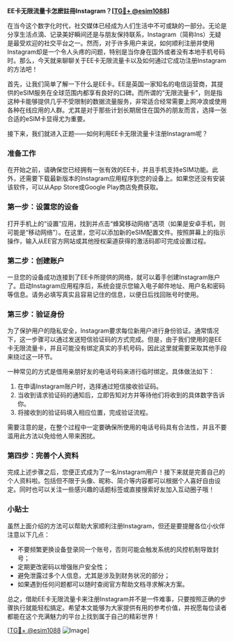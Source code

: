 **EE卡无限流量卡怎麽註冊Instagram？[[TG💪+ @esim1088](https://t.me/s/esim1088)]**

在当今这个数字化时代，社交媒体已经成为人们生活中不可或缺的一部分。无论是分享生活点滴、记录美好瞬间还是与朋友保持联系，Instagram（简称Ins）无疑是最受欢迎的社交平台之一。然而，对于许多用户来说，如何顺利注册并使用Instagram却是一个令人头疼的问题，特别是当你身在国外或者没有本地手机号码时。那么，今天就来聊聊关于EE卡无限流量卡以及如何通过它成功注册Instagram的方法吧！

首先，让我们简单了解一下什么是EE卡。EE是英国一家知名的电信运营商，其提供的eSIM服务在全球范围内都享有良好的口碑。而所谓的“无限流量卡”，则是指这种卡能够提供几乎不受限制的数据流量服务，非常适合经常需要上网冲浪或使用各种在线应用的人群。尤其是对于那些计划长期居住在国外的朋友而言，选择一张合适的eSIM卡显得尤为重要。

接下来，我们就进入正题——如何利用EE卡无限流量卡注册Instagram呢？

### 准备工作

在开始之前，请确保您已经拥有一张有效的EE卡，并且手机支持eSIM功能。此外，还需要下载最新版本的Instagram应用程序到您的设备上。如果您还没有安装该软件，可以从App Store或Google Play商店免费获取。

### 第一步：设置您的设备

打开手机上的“设置”应用，找到并点击“蜂窝移动网络”选项（如果是安卓手机，则可能是“移动网络”）。在这里，您可以添加新的eSIM配置文件。按照屏幕上的指示操作，输入从EE官方网站或其他授权渠道获得的激活码即可完成设置过程。

### 第二步：创建账户

一旦您的设备成功连接到了EE卡所提供的网络，就可以着手创建Instagram账户了。启动Instagram应用程序后，系统会提示您输入电子邮件地址、用户名和密码等信息。请务必填写真实且容易记住的信息，以便日后找回账号时使用。

### 第三步：验证身份

为了保护用户的隐私安全，Instagram要求每位新用户进行身份验证。通常情况下，这一步骤可以通过发送短信验证码的方式完成。但是，由于我们使用的是EE卡无限流量卡，并且可能没有绑定真实的手机号码，因此这里就需要采取其他手段来绕过这一环节。

一种常见的方式是借用亲朋好友的电话号码来进行临时绑定。具体做法如下：
1. 在申请Instagram账户时，选择通过短信接收验证码。
2. 当收到请求验证码的通知后，立即告知对方并等待他们将收到的具体数字告诉你。
3. 将接收到的验证码填入相应位置，完成验证流程。

需要注意的是，在整个过程中一定要确保所使用的电话号码具有合法性，并且不要滥用此方法以免给他人带来困扰。

### 第四步：完善个人资料

完成上述步骤之后，您便正式成为了一名Instagram用户！接下来就是完善自己的个人资料啦。包括但不限于头像、昵称、简介等内容都可以根据个人喜好自由设定。同时也可以关注一些感兴趣的话题标签或直接搜索好友加入互动圈子哦！

### 小贴士

虽然上面介绍的方法可以帮助大家顺利注册Instagram，但还是要提醒各位小伙伴注意以下几点：
- 不要频繁更换设备登录同一个账号，否则可能会触发系统的风控机制导致封号；
- 定期更改密码以增强账户安全性；
- 避免泄露过多个人信息，尤其是涉及到财务状况的部分；
- 如果遇到任何问题都可以随时查阅官方帮助文档寻求解决方案。

总之，借助EE卡无限流量卡来注册Instagram并不是一件难事，只要按照正确的步骤执行就能轻松搞定。希望本文能够为大家提供有用的参考价值，并祝愿每位读者都能在这个充满魅力的平台上找到属于自己的精彩世界！

[[TG💪+ @esim1088](https://t.me/s/esim1088) ![Image](https://i.postimg.cc/4NQfJmqS/Snipaste-2025-05-13-00-14-12.png)]